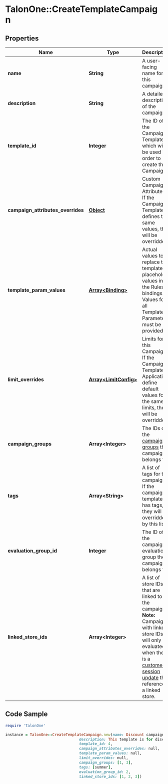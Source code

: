 # TalonOne::CreateTemplateCampaign

## Properties

Name | Type | Description | Notes
------------ | ------------- | ------------- | -------------
**name** | **String** | A user-facing name for this campaign. | 
**description** | **String** | A detailed description of the campaign. | [optional] 
**template_id** | **Integer** | The ID of the Campaign Template which will be used in order to create the Campaign. | 
**campaign_attributes_overrides** | [**Object**](.md) | Custom Campaign Attributes. If the Campaign Template defines the same values, they will be overridden. | [optional] 
**template_param_values** | [**Array&lt;Binding&gt;**](Binding.md) | Actual values to replace the template placeholder values in the Ruleset bindings. Values for all Template Parameters must be provided. | [optional] 
**limit_overrides** | [**Array&lt;LimitConfig&gt;**](LimitConfig.md) | Limits for this Campaign. If the Campaign Template or Application define default values for the same limits, they will be overridden. | [optional] 
**campaign_groups** | **Array&lt;Integer&gt;** | The IDs of the [campaign groups](https://docs.talon.one/docs/product/account/account-settings/managing-campaign-groups) this campaign belongs to.  | [optional] 
**tags** | **Array&lt;String&gt;** | A list of tags for the campaign. If the campaign template has tags, they will be overridden by this list. | [optional] 
**evaluation_group_id** | **Integer** | The ID of the campaign evaluation group the campaign belongs to. | [optional] 
**linked_store_ids** | **Array&lt;Integer&gt;** | A list of store IDs that are linked to the campaign.  **Note:** Campaigns with linked store IDs will only be evaluated when there is a [customer session update](https://docs.talon.one/integration-api#tag/Customer-sessions/operation/updateCustomerSessionV2) that references a linked store.  | [optional] 

## Code Sample

```ruby
require 'TalonOne'

instance = TalonOne::CreateTemplateCampaign.new(name: Discount campaign,
                                 description: This template is for discount campaigns.,
                                 template_id: 4,
                                 campaign_attributes_overrides: null,
                                 template_param_values: null,
                                 limit_overrides: null,
                                 campaign_groups: [1, 3],
                                 tags: [summer],
                                 evaluation_group_id: 2,
                                 linked_store_ids: [1, 2, 3])
```


